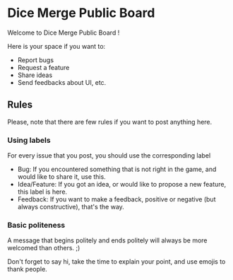 # Dice Merge Public Board
Welcome to Dice Merge Public Board !

Here is your space if you want to:
- Report bugs
- Request a feature
- Share ideas
- Send feedbacks about UI, etc.

## Rules
Please, note that there are few rules if you want to post anything here.

### Using labels
For every issue that you post, you should use the corresponding label

- Bug: If you encountered something that is not right in the game, and would like to share it, use this.
- Idea/Feature: If you got an idea, or would like to propose a new feature, this label is here.
- Feedback: If you want to make a feedback, positive or negative (but always constructive), that's the way.

### Basic politeness
A message that begins politely and ends politely will always be more welcomed than others. ;)

Don't forget to say hi, take the time to explain your point, and use emojis to thank people.
